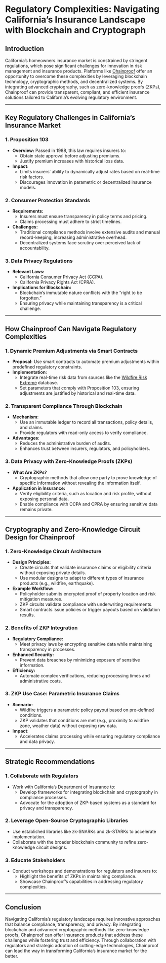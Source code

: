 # Regulatory Complexities: Navigating California’s Insurance Landscape with Blockchain and Cryptograph

## Introduction

California’s homeowners insurance market is constrained by stringent regulations, which pose significant challenges for innovation in risk management and insurance products. Platforms like [Chainproof](../ai/chainproof.md) offer an opportunity to overcome these complexities by leveraging blockchain technology, cryptographic methods, and decentralized systems. By integrating advanced cryptography, such as zero-knowledge proofs (ZKPs), Chainproof can provide transparent, compliant, and efficient insurance solutions tailored to California’s evolving regulatory environment.

***

## Key Regulatory Challenges in California’s Insurance Market

### 1. **Proposition 103**

* **Overview:** Passed in 1988, this law requires insurers to:
  * Obtain state approval before adjusting premiums.
  * Justify premium increases with historical loss data.
* **Impact:**
  * Limits insurers’ ability to dynamically adjust rates based on real-time risk factors.
  * Discourages innovation in parametric or decentralized insurance models.

### 2. **Consumer Protection Standards**

* **Requirements:**
  * Insurers must ensure transparency in policy terms and pricing.
  * Claims processing must adhere to strict timelines.
* **Challenges:**
  * Traditional compliance methods involve extensive audits and manual record-keeping, increasing administrative overhead.
  * Decentralized systems face scrutiny over perceived lack of accountability.

### 3. **Data Privacy Regulations**

* **Relevant Laws:**
  * California Consumer Privacy Act (CCPA).
  * California Privacy Rights Act (CPRA).
* **Implications for Blockchain:**
  * Blockchain’s immutable nature conflicts with the “right to be forgotten.”
  * Ensuring privacy while maintaining transparency is a critical challenge.

***

## How Chainproof Can Navigate Regulatory Complexities

### 1. **Dynamic Premium Adjustments via Smart Contracts**

* **Proposal:** Use smart contracts to automate premium adjustments within predefined regulatory constraints.
* **Implementation:**
  * Integrate real-time risk data from sources like the [Wildfire Risk Extreme](wildfire_risk_extreme.md) database.
  * Set parameters that comply with Proposition 103, ensuring adjustments are justified by historical and real-time data.

### 2. **Transparent Compliance Through Blockchain**

* **Mechanism:**
  * Use an immutable ledger to record all transactions, policy details, and claims.
  * Provide regulators with read-only access to verify compliance.
* **Advantages:**
  * Reduces the administrative burden of audits.
  * Enhances trust between insurers, regulators, and policyholders.

### 3. **Data Privacy with Zero-Knowledge Proofs (ZKPs)**

* **What Are ZKPs?**
  * Cryptographic methods that allow one party to prove knowledge of specific information without revealing the information itself.
* **Application in Insurance:**
  * Verify eligibility criteria, such as location and risk profile, without exposing personal data.
  * Enable compliance with CCPA and CPRA by ensuring sensitive data remains private.

***

## Cryptography and Zero-Knowledge Circuit Design for Chainproof

### 1. **Zero-Knowledge Circuit Architecture**

* **Design Principles:**
  * Create circuits that validate insurance claims or eligibility criteria without exposing private details.
  * Use modular designs to adapt to different types of insurance products (e.g., wildfire, earthquake).
* **Example Workflow:**
  * Policyholder submits encrypted proof of property location and risk mitigation measures.
  * ZKP circuits validate compliance with underwriting requirements.
  * Smart contracts issue policies or trigger payouts based on validation results.

### 2. **Benefits of ZKP Integration**

* **Regulatory Compliance:**
  * Meet privacy laws by encrypting sensitive data while maintaining transparency in processes.
* **Enhanced Security:**
  * Prevent data breaches by minimizing exposure of sensitive information.
* **Efficiency:**
  * Automate complex verifications, reducing processing times and administrative costs.

### 3. **ZKP Use Case: Parametric Insurance Claims**

* **Scenario:**
  * Wildfire triggers a parametric policy payout based on pre-defined conditions.
  * ZKP validates that conditions are met (e.g., proximity to wildfire zone, weather data) without exposing raw data.
* **Impact:**
  * Accelerates claims processing while ensuring regulatory compliance and data privacy.

***

## Strategic Recommendations

### 1. **Collaborate with Regulators**

* Work with California’s Department of Insurance to:
  * Develop frameworks for integrating blockchain and cryptography in compliance processes.
  * Advocate for the adoption of ZKP-based systems as a standard for privacy and transparency.

### 2. **Leverage Open-Source Cryptographic Libraries**

* Use established libraries like zk-SNARKs and zk-STARKs to accelerate implementation.
* Collaborate with the broader blockchain community to refine zero-knowledge circuit designs.

### 3. **Educate Stakeholders**

* Conduct workshops and demonstrations for regulators and insurers to:
  * Highlight the benefits of ZKPs in maintaining compliance.
  * Showcase Chainproof’s capabilities in addressing regulatory complexities.

***

## Conclusion

Navigating California’s regulatory landscape requires innovative approaches that balance compliance, transparency, and privacy. By integrating blockchain and advanced cryptographic methods like zero-knowledge proofs, Chainproof can offer insurance products that address these challenges while fostering trust and efficiency. Through collaboration with regulators and strategic adoption of cutting-edge technologies, Chainproof can lead the way in transforming California’s insurance market for the better.
